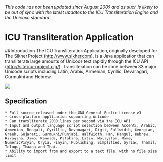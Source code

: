 _This code has not been updated since August 2009 and as such is likely to be out of sync with the latest updates to the ICU Transliteration Engine and the Unicode standard_

# ICU Transliteration Application
##Introduction
The ICU Transliteration Application, originally developed for The Sikher Project (http://www.sikher.com), is a Java application that can transliterate large amounts of Unicode text rapidly through the ICU API (http://site.icu-project.org/). Transliteration can be done between 33 major Unicode scripts including Latin, Arabic, Armenian, Cyrillic, Devanagari, Gurmukhi and Hebrew.

![](http://www.sikher.com/wp-content/downloads/gallery/icu-transliteration/icu-transliteration.jpg)

## Specification
    * Full source released under the GNU General Public License v3
    * Cross-platform application supporting Unicode
    * Can transliterate 2000 lines per second via the ICU API
    * Input and output language script selection between Accents, Arabic, Armenian, Bengali, Cyrillic, Devanagari, Digit, Fullwidth, Georgian, Greek, Gujarati, Gurmukhi/Punjabi, Halfwidth, Han, Hangul, Hebrew, Hiragana, Jamo, Kannada, Katakana, Latin, Malayalam, Name, NumericPinyin, Oryia, Pinyin, Publishing, Simplified, Syriac, Thamil, Telugu, Thaana and Thai.
    * Ability to import from and export to a text file, with no file size limit

